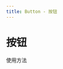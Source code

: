```yaml
---
title: Button - 按钮
---
```

# 按钮

使用方法  
<ClientOnly>
    <button-demo-1></button-demo-1>
</ClientOnly>
